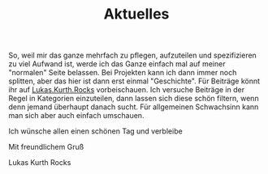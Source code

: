 ﻿---
title: Aktuelles
published: true
---

So, weil mir das ganze mehrfach zu pflegen, aufzuteilen und spezifizieren zu viel Aufwand ist, werde ich das Ganze einfach mal auf meiner "normalen" Seite belassen. Bei Projekten kann ich dann immer noch splitten, aber das hier ist dann erst einmal "Geschichte". Für Beiträge könnt ihr auf [Lukas.Kurth.Rocks](https://lukas.kurth.rocks/) vorbeischauen. Ich versuche Beiträge in der Regel in Kategorien einzuteilen, dann lassen sich diese schön filtern, wenn denn jemand überhaupt danach sucht. Für allgemeinen Schwachsinn kann man sich aber auch einfach umschauen.

Ich wünsche allen einen schönen Tag und verbleibe

Mit freundlichem Gruß

Lukas Kurth Rocks